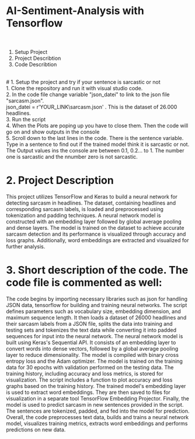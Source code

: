 # AI-Sentiment-Analysis with Tensorflow <br><br>
1. Setup Project
2. Project Describtion
3. Code Describtion
<br>
# 1. Setup the project and try if your sentence is sarcastic or not<br>
1. Clone the repository and run it with visual studio code.<br>
2. In the code file change variable "json_datei" to link to the json file "sarcasm.json".<br> json_datei = r'YOUR_LINK\sarcasm.json' . This is the dataset of 26.000 headlines.<br>
3. Run the script<br>
4. When the Plots are poping up you have to close them. Then the code will go on and show outputs in the console<br>
5. Scroll down to the last lines in the code. There is the sentence variable. Type in a sentence to find out if the trained model think it is sarcastic or not. The Output values ins the console are between 0.1, 0.2... to 1. The number one is sarcastic and the nnumber zero is not sarcastic.

# 2. Project Description<br>
This project utilizes TensorFlow and Keras to build a neural network for detecting sarcasm in headlines. The dataset, containing headlines and corresponding sarcasm labels, is loaded and preprocessed using tokenization and padding techniques. A neural network model is constructed with an embedding layer followed by global average pooling and dense layers. The model is trained on the dataset to achieve accurate sarcasm detection and its performance is visualized through accuracy and loss graphs. Additionally, word embeddings are extracted and visualized for further analysis.


# 3. Short description of the code. The code file is commented as well:
The code begins by importing necessary libraries such as json for handling JSON data, tensorflow for building and training neural networks. The script defines parameters such as vocabulary size, embedding dimension, and maximum sequence length. It then loads a dataset of 26000 headlines and their sarcasm labels from a JSON file, splits the data into training and testing sets and tokenizes the text data while converting it into padded sequences for input into the neural network.
The neural network model is built using Keras's Sequential API. It consists of an embedding layer to convert words into dense vectors, followed by a global average pooling layer to reduce dimensionality.  The model is compiled with binary cross entropy loss and the Adam optimizer. The model is trained on the training data for 30 epochs with validation performed on the testing data. The training history, including accuracy and loss metrics, is stored for visualization. The script includes a function to plot accuracy and loss graphs based on the training history. The trained model's embedding layer is used to extract word embeddings. They are then saved to files for visualization in a separate tool TensorFlow Embedding Projector. Finally, the model is used to predict sarcasm in new sentences provided in the script. The sentences are tokenized, padded, and fed into the model for prediction.
Overall, the code preprocesses text data, builds and trains a neural network model, visualizes training metrics, extracts word embeddings and performs predictions on new data.

